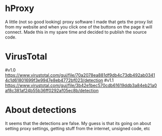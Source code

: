 # hProxy
A little (not so good looking) proxy software I made that gets the proxy list from my website and when you click one of the buttons on the page it will connect. Made this in my spare time and decided to publish the source code.
# VirusTotal
#v1.0
https://www.virustotal.com/gui/file/70a2078ea881df9db4c73db492ab03414c1d61801699f3e9947e8eb4772bf023/detection
#v1.1
https://www.virustotal.com/gui/file/3b42e1bec570cdb61619ddb3a84eb21a0af8c381af24b55b36ff0292af05ec8b/detection
# About detections
It seems that the detections are false. My guess is that its going on about setting proxy settings, getting stuff from the internet, unsigned code, etc
